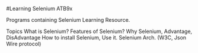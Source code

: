 #Learning Selenium ATB9x

Programs containing Selenium Learning Resource.

Topics
    What is Selenium?
    Features of Selenium?
    Why Selenium, Advantage, DisAdvantage
    How to install Selenium, Use it.
    Selenium Arch. (W3C, Json Wire protocol)
